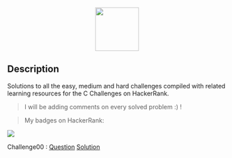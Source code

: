 <p align="center">  
	<br>
	<a href="https://www.hackerrank.com/Alaamimi">
        <img height=100 src="https://d3keuzeb2crhkn.cloudfront.net/hackerrank/assets/styleguide/logo_wordmark-f5c5eb61ab0a154c3ed9eda24d0b9e31.svg"> 
    	</a>
	<br>
</p>

## Description
Solutions to all the easy, medium and hard challenges compiled with related learning resources for the C Challenges on HackerRank.

> I will be adding comments on every solved problem :) ! 

> My badges on HackerRank:

<img src="https://github.com/Alaamimi/HackerRank_C/blob/master/Ressources/Capture.PNG">

Challenge00 : [Question](https://www.hackerrank.com/challenges/hello-world-c/problem) [Solution](https://github.com/Alaamimi/HackerRank_C/blob/master/challenge00/Hello_World_in_C.c)
